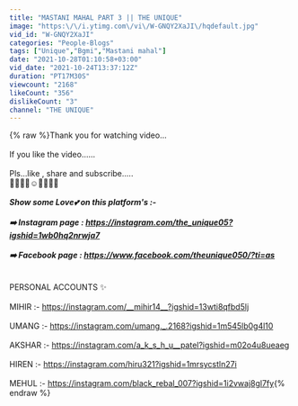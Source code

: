 ```yaml
---
title: "MASTANI MAHAL PART 3 || THE UNIQUE"
image: "https:\/\/i.ytimg.com\/vi\/W-GNQY2XaJI\/hqdefault.jpg"
vid_id: "W-GNQY2XaJI"
categories: "People-Blogs"
tags: ["Unique","Bgmi","Mastani mahal"]
date: "2021-10-28T01:10:58+03:00"
vid_date: "2021-10-24T13:37:12Z"
duration: "PT17M30S"
viewcount: "2168"
likeCount: "356"
dislikeCount: "3"
channel: "THE UNIQUE"
---
```

{% raw %}Thank you for watching video...<br /><br />If you like the video......<br /><br />Pls...like , share and subscribe.....<br />🙏🙏🙏🙏☺️🙏🙏🙏🙏<br />_______________________________________<br />Show some Love💕 on this platform's :-<br /><br />➡️ Instagram page : <a rel="nofollow" target="blank" href="https://instagram.com/the_unique05?igshid=1wb0hq2nrwja7">https://instagram.com/the_unique05?igshid=1wb0hq2nrwja7</a><br /><br />➡️ Facebook page : <a rel="nofollow" target="blank" href="https://www.facebook.com/theunique050/?ti=as">https://www.facebook.com/theunique050/?ti=as</a><br />_______________________________________<br /><br />PERSONAL ACCOUNTS ✨<br /><br />MIHIR :- <a rel="nofollow" target="blank" href="https://instagram.com/__mihir14__?igshid=13wti8qfbd5lj">https://instagram.com/__mihir14__?igshid=13wti8qfbd5lj</a><br /><br />UMANG :- <a rel="nofollow" target="blank" href="https://instagram.com/umang._.2168?igshid=1m545lb0g4l10">https://instagram.com/umang._.2168?igshid=1m545lb0g4l10</a><br /><br />AKSHAR :- <a rel="nofollow" target="blank" href="https://instagram.com/a_k_s_h_u__patel?igshid=m02o4u8ueaeg">https://instagram.com/a_k_s_h_u__patel?igshid=m02o4u8ueaeg</a><br /><br />HIREN :- <a rel="nofollow" target="blank" href="https://instagram.com/hiru321?igshid=1mrsycstln27i">https://instagram.com/hiru321?igshid=1mrsycstln27i</a><br /><br />MEHUL :- <a rel="nofollow" target="blank" href="https://instagram.com/black_rebal_007?igshid=1i2vwaj8gl7fy">https://instagram.com/black_rebal_007?igshid=1i2vwaj8gl7fy</a>{% endraw %}

